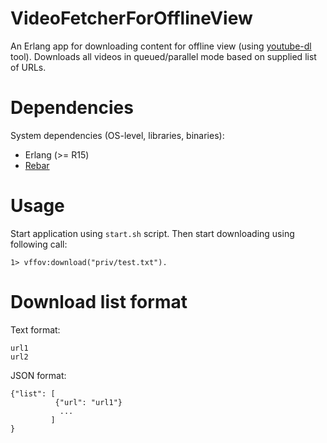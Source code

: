 VideoFetcherForOfflineView
=====

An Erlang app for downloading content for offline view (using [youtube-dl](https://github.com/rg3/youtube-dl) tool).
Downloads all videos in queued/parallel mode based on supplied list of URLs.

Dependencies
=====
System dependencies (OS-level, libraries, binaries):
* Erlang (>= R15)
* [Rebar][1]

Usage
=====
Start application using `start.sh` script. Then start downloading using
following call:

```
1> vffov:download("priv/test.txt").
```

Download list format
=====

Text format:
```
url1
url2
```

JSON format:
```
{"list": [
          {"url": "url1"}
           ...
         ]
}
```

[1]: https://github.com/rebar/rebar
